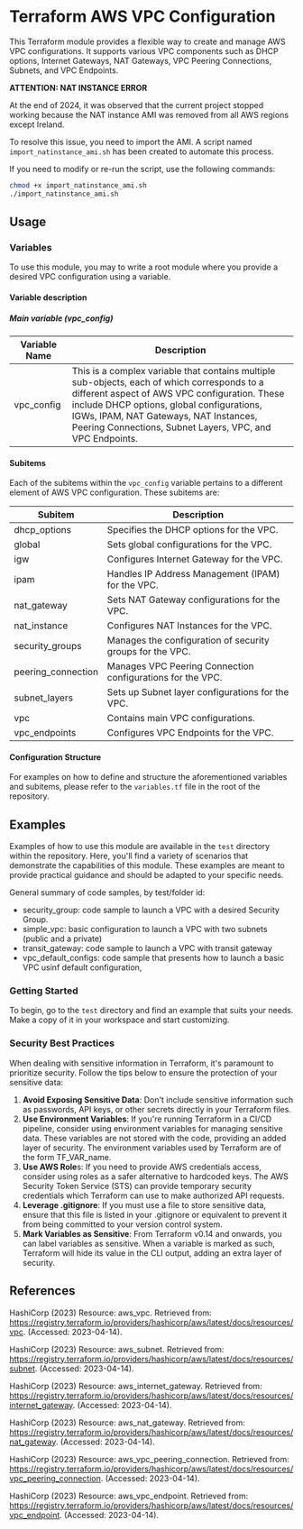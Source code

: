 # Terraform AWS VPC Configuration

This Terraform module provides a flexible way to create and manage AWS VPC configurations. It supports various VPC components such as DHCP options, Internet Gateways, NAT Gateways, VPC Peering Connections, Subnets, and VPC Endpoints.

**ATTENTION: NAT INSTANCE ERROR**

At the end of 2024, it was observed that the current project stopped working because the NAT instance AMI was removed from all AWS regions except Ireland.

To resolve this issue, you need to import the AMI. A script named `import_natinstance_ami.sh` has been created to automate this process.

If you need to modify or re-run the script, use the following commands:

```bash
chmod +x import_natinstance_ami.sh
./import_natinstance_ami.sh
```

## Usage

### Variables

To use this module, you may to write a root module where you provide a desired VPC configuration using a variable.

#### Variable description

##### Main variable (vpc_config)

| Variable Name | Description                                                                                                                                                                                                                                                                                      |
| ------------- | ------------------------------------------------------------------------------------------------------------------------------------------------------------------------------------------------------------------------------------------------------------------------------------------------ |
| vpc_config    | This is a complex variable that contains multiple sub-objects, each of which corresponds to a different aspect of AWS VPC configuration. These include DHCP options, global configurations, IGWs, IPAM, NAT Gateways, NAT Instances, Peering Connections, Subnet Layers, VPC, and VPC Endpoints. |

#### Subitems

Each of the subitems within the `vpc_config` variable pertains to a different element of AWS VPC configuration. These subitems are:

| Subitem            | Description                                                |
| ------------------ | ---------------------------------------------------------- |
| dhcp_options       | Specifies the DHCP options for the VPC.                    |
| global             | Sets global configurations for the VPC.                    |
| igw                | Configures Internet Gateway for the VPC.                   |
| ipam               | Handles IP Address Management (IPAM) for the VPC.          |
| nat_gateway        | Sets NAT Gateway configurations for the VPC.               |
| nat_instance       | Configures NAT Instances for the VPC.                      |
| security_groups    | Manages the configuration of security groups for the VPC.  |
| peering_connection | Manages VPC Peering Connection configurations for the VPC. |
| subnet_layers      | Sets up Subnet layer configurations for the VPC.           |
| vpc                | Contains main VPC configurations.                          |
| vpc_endpoints      | Configures VPC Endpoints for the VPC.                      |

#### Configuration Structure

For examples on how to define and structure the aforementioned variables and subitems, please refer to the `variables.tf` file in the root of the repository.

## Examples

Examples of how to use this module are available in the `test` directory within the repository. Here, you'll find a variety of scenarios that demonstrate the capabilities of this module. These examples are meant to provide practical guidance and should be adapted to your specific needs.

General summary of code samples, by test/folder id:
* security_group: code sample to launch a VPC with a desired Security Group.
* simple_vpc: basic configuration to launch a VPC with two subnets (public and a private)
* transit_gateway: code sample to launch a VPC with transit gateway
* vpc_default_configs: code sample that presents how to launch a basic VPC usinf default configuration,


### Getting Started

To begin, go to the `test` directory and find an example that suits your needs. Make a copy of it in your workspace and start customizing.

### Security Best Practices

When dealing with sensitive information in Terraform, it's paramount to prioritize security. Follow the tips below to ensure the protection of your sensitive data:

1. **Avoid Exposing Sensitive Data**: Don't include sensitive information such as passwords, API keys, or other secrets directly in your Terraform files.
2. **Use Environment Variables**: If you're running Terraform in a CI/CD pipeline, consider using environment variables for managing sensitive data. These variables are not stored with the code, providing an added layer of security. The environment variables used by Terraform are of the form TF_VAR_name.
3. **Use AWS Role**s: If you need to provide AWS credentials access, consider using roles as a safer alternative to hardcoded keys. The AWS Security Token Service (STS) can provide temporary security credentials which Terraform can use to make authorized API requests.
4. **Leverage .gitignore**: If you must use a file to store sensitive data, ensure that this file is listed in your .gitignore or equivalent to prevent it from being committed to your version control system.
5. **Mark Variables as Sensitive**: From Terraform v0.14 and onwards, you can label variables as sensitive. When a variable is marked as such, Terraform will hide its value in the CLI output, adding an extra layer of security.

## References

HashiCorp (2023) Resource: aws_vpc. Retrieved from: https://registry.terraform.io/providers/hashicorp/aws/latest/docs/resources/vpc. (Accessed: 2023-04-14).

HashiCorp (2023) Resource: aws_subnet. Retrieved from: https://registry.terraform.io/providers/hashicorp/aws/latest/docs/resources/subnet. (Accessed: 2023-04-14).

HashiCorp (2023) Resource: aws_internet_gateway. Retrieved from: https://registry.terraform.io/providers/hashicorp/aws/latest/docs/resources/internet_gateway. (Accessed: 2023-04-14).

HashiCorp (2023) Resource: aws_nat_gateway. Retrieved from: https://registry.terraform.io/providers/hashicorp/aws/latest/docs/resources/nat_gateway. (Accessed: 2023-04-14).

HashiCorp (2023) Resource: aws_vpc_peering_connection. Retrieved from: https://registry.terraform.io/providers/hashicorp/aws/latest/docs/resources/vpc_peering_connection. (Accessed: 2023-04-14).

HashiCorp (2023) Resource: aws_vpc_endpoint. Retrieved from: https://registry.terraform.io/providers/hashicorp/aws/latest/docs/resources/vpc_endpoint. (Accessed: 2023-04-14).
